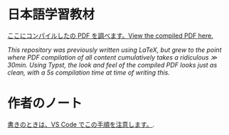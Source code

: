 # 日本語学習教材

[ここにコンパイルしたの PDF を調べます。View the compiled PDF here.](https://jackykwe.github.io/nihongo/nihongo-gakushuu-kyouzai.pdf)

_This repository was previously written using LaTeX, but grew to the point where PDF compilation of all content cumulatively takes a ridiculous $\gg$ 30min. Using Typst, the look and feel of the compiled PDF looks just as clean, with a 5s compilation time at time of writing this._

<!--
1. Trigger building of PDF
2. If succeed compilation, upload them onto self hosted file system.
-->

# 作者のノート

[書きのときは、VS Code でこの手順を注意します。](https://github.com/Myriad-Dreamin/tinymist/blob/main/editors/vscode/README.md#working-with-multiple-file-projects).
